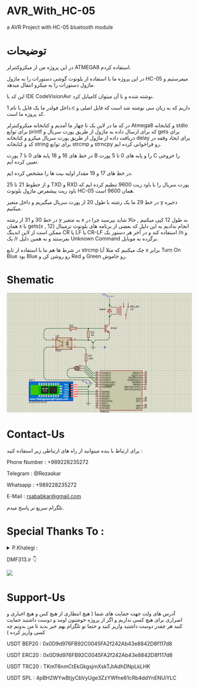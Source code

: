 # AVR_With_HC-05
a AVR Project with HC-05 bluetooth module

# توضیحات
در این پروژه من از میکروکنترلر ATMEGA8 استفاده کردم.

در این پروژه ما با استفاده از بلوتوث گوشی دستورات را به ماژول HC-05 میفرستیم و ماژول دستورات را به میکرو انتقال میدهد.

این کد با IDE CodeVisionAvr نوشته شده و با آن میتوان کامپایل کرد.

داخل فولدر ما یک فایل با نام 1.c داریم که به زبان سی نوشته شد است که فایل اصلی و کد پروژه ما است.

در کد ما در لاین یک تا چهار ما آمدیم و کتابخانه میکروکنترلر Atmega8 و کتابخانه stdio برای توابع printf که برای ارسال داده به ماژول از طریق پورت سریال و gets برای دریافت داده از ماژول از طریق پورت سریال میکرو و کتابخانه delay برای ایجاد وقفه در کد و کتابخانه string برای توابع strcmp و strncpy رو فراخوانی کرده ایم.

در خط های 16 و 18 پایه های 0 تا 7 پورت B را و پایه های 0 تا 5 پورت C را خروجی تعیین کرده ایم.

در خط های 17 و 19 مقدار اولیه بیت ها را مشخص کرده ایم.

و از خطوط 21 تا 25 TXD و RXD پورت سریال را با باود ریت 9600 تنظیم کرده ایم که باود ریت پیشفرض ماژول بلوتوث HC-05 همان 9600 است.

در خط 29 ما یک رشته با طول 20 از پورت سریال میگیریم و داخل متغیر y ذخیره میکنیم.

در خط 30 و 31 از رشته y به متغیر x به طول 12 کپی میکنیم , حالا شاید بپرسید چرا در همان x با gets(x , 12) انجام ندادیم به این دلیل که بعضی از برنامه های بلوتوث ترمینال ممکن است از لاین اندینگ CR یا LF یا CR-LF استفاده کند و در آخر هر دستور یک /n و یک /r بفرستند و به همین دلیل Unknown Command برگرده به موبایل.

در شرط ها هم ما با استفاده از تابع strcmp چک میکنیم که مثلا آیا x برابر Turn On Blue بود Blue رو روشن کن و Red و Green رو خاموش.

# Shematic
<img src="https://github.com/Reza-Skar/AVR_With_HC-05/blob/main/images/Shematic.png?raw=true"/>

# Contact-Us
برای ارتباط با بنده میتوانید از راه های ارتباطی زیر استفاده کنید :

Phone Number : +989228235272

Telegram : @Rezaskar

Whatsapp : +989228235272

E-Mail : rsababkar@gmail.com

تلگرام سریع تر پاسخ میدم.


# Special Thanks To :

<details> 
  <summary>P.Khalegi :</summary>
   Telegram : @Parisa_Khaleghi
</details>

DMF313.ir 👇

[<img src="https://dmf313.ir/wp-content/uploads/2020/05/AdminAvatar.png" width="100"/>](https://dmf313.ir/)



# Support-Us
آدرس های ولت جهت حمایت های شما ( هیچ انتظاری از هیچ کس و هیچ اجباری و اصراری برای هیچ کسی نداریم و اگر از پروژه خوشتون اومد و دوست داشتید حمایت کنید هر چقدر دوست داشتید واریز کنید و حتما تو تلگرام بهم خبر بدید تا من بدونم چه کسی واریز کرده )

USDT BEP20 : 0x0D9d976FB92C0045FA2f242Ab43e8842D8f117d8

USDT ERC20 : 0x0D9d976FB92C0045FA2f242Ab43e8842D8f117d8

USDT TRC20 : TKmT6nmCtEkGkgsjmXskTJtAdhDNpLkLHK

USDT SPL : 4pBH2WYwBtjyCbVyUge3ZzYWfne61cRb4ddYnENUiYLC
